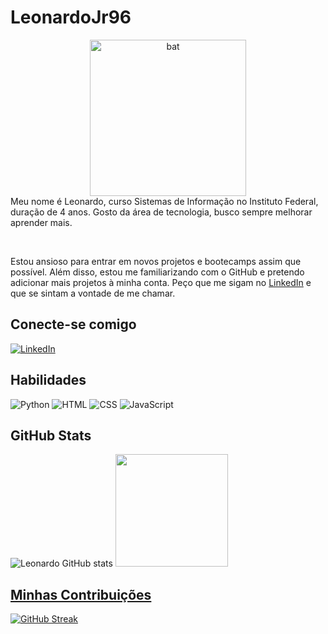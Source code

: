 # LeonardoJr96

<div align="center">
<img align="center"  height="250" width="250" alt="bat" src="https://media.giphy.com/media/4HvglAWtvzQGaEyLj9/giphy.gif">
	
</div>
Meu nome é Leonardo, curso Sistemas de Informação no Instituto Federal, duração de 4 anos. Gosto da área de tecnologia, busco sempre melhorar aprender mais.

&nbsp;

Estou ansioso para entrar em novos projetos e bootecamps assim que possível. Além disso, estou me familiarizando com o GitHub e pretendo adicionar mais projetos à minha conta. Peço que me sigam no [LinkedIn](https://www.linkedin.com/in/leonardo-de-almeida-junior-847a241a0/) e que se sintam a vontade de me chamar.

## Conecte-se comigo

[![LinkedIn](https://img.shields.io/badge/LinkedIn-000?style=for-the-badge&logo=linkedin&logoColor=0E76A8)](https://www.linkedin.com/in/leonardo-de-almeida-junior-847a241a0/)

## Habilidades

![Python](https://img.shields.io/badge/Python-000?style=for-the-badge&logo=python)
![HTML](https://img.shields.io/badge/HTML5-000?style=for-the-badge&logo=html5)
![CSS](https://img.shields.io/badge/CSS3-000?style=for-the-badge&logo=css3&logoColor=264CE4)
![JavaScript](https://img.shields.io/badge/JavaScript-000?style=for-the-badge&logo=javascript)

## GitHub Stats

![Leonardo GitHub stats](https://github-readme-stats.vercel.app/api?username=LeonardoJr96&show_icons=true&theme=dark&border_color=000&icon_color=55$text_color=55)
<a href="https://github.com/LeonardoJr96">
<img height="180em" src="https://github-readme-stats.vercel.app/api/top-langs/?username=LeonardoJr96&layout=compact&langs_count=7&theme=dark&border_color=000"/>


## Minhas Contribuições

[![GitHub Streak](https://streak-stats.demolab.com?user=LeonardoJr96&theme=dark&hide_border=true&locale=pt_BR&border_color=000)](https://git.io/streak-stats)


	
